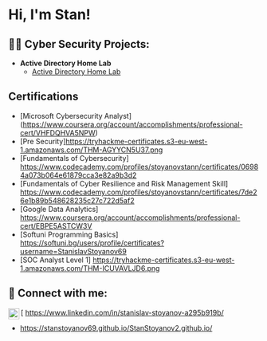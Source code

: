 

<h1>Hi, I'm Stan! </h1>

<h2>👨‍💻 Cyber Security Projects:</h2>

- <b>Active Directory Home Lab</b>
  - [Active Directory Home Lab](https://github.com/)


<h2>Certifications </h2>

- [Microsoft Cybersecurity Analyst] (https://www.coursera.org/account/accomplishments/professional-cert/VHFDQHVA5NPW)
- [Pre Security]https://tryhackme-certificates.s3-eu-west-1.amazonaws.com/THM-AGYYCN5U37.png
- [Fundamentals of Cybersecurity] https://www.codecademy.com/profiles/stoyanovstann/certificates/06984a073b064e61879cca3e82a9b3d2
- [Fundamentals of Cyber Resilience and Risk Management Skill] https://www.codecademy.com/profiles/stoyanovstann/certificates/7de26e1b89b548628235c27c722d5af2
- [Google Data Analytics] https://www.coursera.org/account/accomplishments/professional-cert/EBPE5ASTCW3V
- [Softuni Programming Basics] https://softuni.bg/users/profile/certificates?username=StanislavStoyanov69
- [SOC Analyst Level 1] https://tryhackme-certificates.s3-eu-west-1.amazonaws.com/THM-ICUVAVLJD6.png
<h2> 🤳 Connect with me:</h2>



[<img align="left" alt="JoshMadakor | LinkedIn" width="22px" src="https://cdn.jsdelivr.net/npm/simple-icons@v3/icons/linkedin.svg" /> https://www.linkedin.com/in/stanislav-stoyanov-a295b919b/
-  https://stanstoyanov69.github.io/StanStoyanov2.github.io/
<!--
**joshmadakor1/joshmadakor1** is a ✨ _special_ ✨ repository because its `README.md` (this file) appears on your GitHub profile.

Here are some ideas to get you started:

- 🔭 I’m currently working on ...
- 🌱 I’m currently learning ...
- 👯 I’m looking to collaborate on ...
- 🤔 I’m looking for help with ...
- 💬 Ask me about ...
- 📫 How to reach me: ...
- 😄 Pronouns: ...
- ⚡ Fun fact: ...
-->
